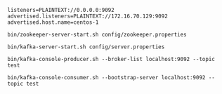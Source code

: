 ```console
listeners=PLAINTEXT://0.0.0.0:9092
advertised.listeners=PLAINTEXT://172.16.70.129:9092
advertised.host.name=centos-1
```

```console
bin/zookeeper-server-start.sh config/zookeeper.properties
```

```console
bin/kafka-server-start.sh config/server.properties
```

```console
bin/kafka-console-producer.sh --broker-list localhost:9092 --topic test
```

```console
bin/kafka-console-consumer.sh --bootstrap-server localhost:9092 --topic test
```